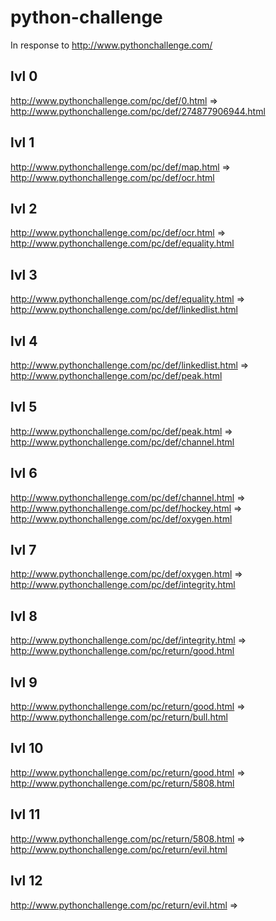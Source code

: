 # python-challenge
In response to http://www.pythonchallenge.com/

## lvl 0
http://www.pythonchallenge.com/pc/def/0.html
=> http://www.pythonchallenge.com/pc/def/274877906944.html

## lvl 1
http://www.pythonchallenge.com/pc/def/map.html
=> http://www.pythonchallenge.com/pc/def/ocr.html

## lvl 2
http://www.pythonchallenge.com/pc/def/ocr.html
=> http://www.pythonchallenge.com/pc/def/equality.html

## lvl 3
http://www.pythonchallenge.com/pc/def/equality.html
=> http://www.pythonchallenge.com/pc/def/linkedlist.html

## lvl 4
http://www.pythonchallenge.com/pc/def/linkedlist.html
=> http://www.pythonchallenge.com/pc/def/peak.html

## lvl 5
http://www.pythonchallenge.com/pc/def/peak.html
=> http://www.pythonchallenge.com/pc/def/channel.html

## lvl 6
http://www.pythonchallenge.com/pc/def/channel.html
=> http://www.pythonchallenge.com/pc/def/hockey.html
=> http://www.pythonchallenge.com/pc/def/oxygen.html

## lvl 7
http://www.pythonchallenge.com/pc/def/oxygen.html
=> http://www.pythonchallenge.com/pc/def/integrity.html

## lvl 8
http://www.pythonchallenge.com/pc/def/integrity.html
=> http://www.pythonchallenge.com/pc/return/good.html

## lvl 9
http://www.pythonchallenge.com/pc/return/good.html
=> http://www.pythonchallenge.com/pc/return/bull.html

## lvl 10
http://www.pythonchallenge.com/pc/return/good.html
=> http://www.pythonchallenge.com/pc/return/5808.html

## lvl 11
http://www.pythonchallenge.com/pc/return/5808.html
=> http://www.pythonchallenge.com/pc/return/evil.html

## lvl 12
http://www.pythonchallenge.com/pc/return/evil.html
=>